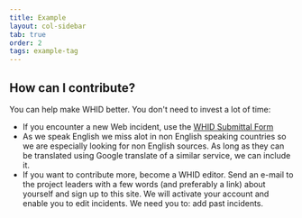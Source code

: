 ```yaml
---
title: Example
layout: col-sidebar
tab: true
order: 2
tags: example-tag
---
```


## How can I contribute?

You can help make WHID better. You don't need to invest a lot of time:

* If you encounter a new Web incident, use the [WHID Submittal Form](https://docs.google.com/forms/d/e/1FAIpQLSdRxE1DqOsgKf_nMNwtb2vY3EBRKsBgc0-sBzVdj5zud0HwEQ/viewform?embedded=true&formkey=dHktV0FmWGMyTDZPbkZtOEJXNzhPbXc6MQ&pli=1)
* As we speak English we miss alot in non English speaking countries so we are especially looking for non English sources. As long as they can be translated using Google translate of a similar service, we can include it.
* If you want to contribute more, become a WHID editor. Send an e-mail to the project leaders with a few words (and preferably a link) about yourself and sign up to this site. We will activate your account and enable you to edit incidents. We need you to:
add past incidents. 

